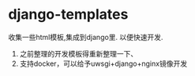 # django-templates
收集一些html模板,集成到django里. 以便快速开发.

1. 之前整理的开发模板得重新整理一下、
2. 支持docker，可以给予uwsgi+django+nginx镜像开发
